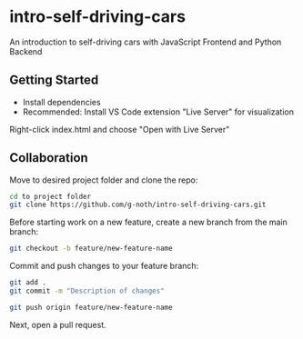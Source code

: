 # intro-self-driving-cars

An introduction to self-driving cars with JavaScript Frontend and Python Backend

## Getting Started

- Install dependencies
- Recommended: Install VS Code extension "Live Server" for visualization 

Right-click index.html and choose "Open with Live Server"


## Collaboration

Move to desired project folder and clone the repo:
```bash
cd to project folder
git clone https://github.com/g-noth/intro-self-driving-cars.git
```

Before starting work on a new feature, create a new branch from the main branch:
```bash
git checkout -b feature/new-feature-name
```

Commit and push changes to your feature branch:
```bash
git add .
git commit -m "Description of changes"

git push origin feature/new-feature-name
```

Next, open a pull request.
